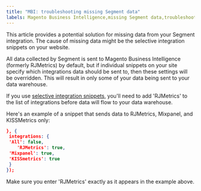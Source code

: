 ```yaml
---
title: "MBI: troubleshooting missing Segment data"
labels: Magento Business Intelligence,missing Segment data,troubleshooting,Adobe Commerce
---
```


This article provides a potential solution for missing data from your Segment integration. The cause of missing data might be the selective integration snippets on your website.

All data collected by Segment is sent to Magento Business Intelligence (formerly RJMetrics) by default, but if individual snippets on your site specify which integrations data should be sent to, then these settings will be overridden. This will result in only some of your data being sent to your data warehouse.

 If you use [selective integration snippets](https://segment.com/docs/libraries/analytics.js/#selecting-integrations), you'll need to add 'RJMetrics' to the list of integrations before data will flow to your data warehouse.

Here's an example of a snippet that sends data to RJMetrics, Mixpanel, and KISSMetrics only:

```json
}, {
 integrations: {
 'All': false,
    'RJMetrics': true,
 'Mixpanel': true,
 'KISSmetrics': true
 }
});
```

Make sure you enter 'RJMetrics' exactly as it appears in the example above.
